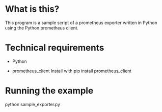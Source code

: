 # What is this?

This program is a sample script of a prometheus exporter written in Python using the Python prometheus client.

# Technical requirements

* Python

* prometheus_client
Install with pip install prometheus_client

# Running the example
python sample_exporter.py 
